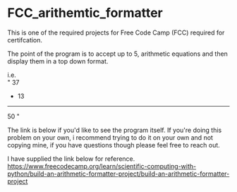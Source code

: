 # FCC_arithemtic_formatter


This is one of the required projects for Free Code Camp (FCC) required for certifcation.

The point of the program is to accept up to 5, arithmetic equations and then display them in a top down format.

i.e.   
"  37
+ 13 
----
50 "

The link is below if you'd like to see the program itself.  If you're doing this problem on your own, i recommend trying to do it on your own and not copying mine, if you have questions though please feel free to reach out. 

I have supplied the link below for reference.
https://www.freecodecamp.org/learn/scientific-computing-with-python/build-an-arithmetic-formatter-project/build-an-arithmetic-formatter-project
